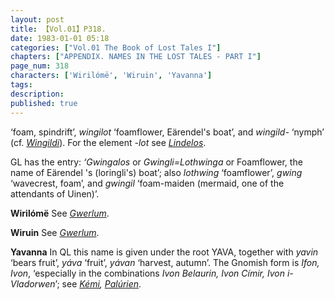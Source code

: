 ```yaml
---
layout: post
title: 【Vol.01】P318.
date: 1983-01-01 05:18
categories: ["Vol.01 The Book of Lost Tales I"]
chapters: ["APPENDIX. NAMES IN THE LOST TALES - PART I"]
page_num: 318
characters: ['Wirilómë', 'Wiruin', 'Yavanna']
tags: 
description: 
published: true
---
```


<p style="text-indent: 0;">
‘foam, spindrift’, <I>wingilot</I> ‘foamflower, Eärendel's boat’, and <I>wingild-</I> ‘nymph’ (cf. <I><a href="{{site.baseurl}}/characters#Wingildi">Wingildi</a></I>). For the element <I>-lot</I> see <I><a href="{{site.baseurl}}/characters#Lindelos">Lindelos</a></I>.
</p>

GL has the entry: <I>‘Gwingalos</I> or <I>Gwingli=Lothwinga</I> or Foamflower, the name of Eärendel 's (loringli's) boat’; also <I>lothwing</I> ‘foamflower’, <I>gwing</I> ‘wavecrest, foam’, and <I>gwingil</I> ‘foam-maiden (mermaid, one of the attendants of Uinen)’.

<B>Wirilómë</B>  See <I>[Gwerlum]({{site.baseurl}}/characters#Gwerlum)</I>.

<B>Wiruin</B>   See <I>[Gwerlum]({{site.baseurl}}/characters#Gwerlum)</I>.

<B>Yavanna</B> In QL this name is given under the root YAVA, together with <I>yavin</I> ‘bears fruit’, <I>yáva</I> ‘fruit’, <I>yávan</I> ‘harvest, autumn’. The Gnomish form is <I>Ifon, Ivon</I>, ‘especially in the combinations <I>Ivon Belaurin, Ivon Címir, Ivon i-Vladorwen</I>’; see <I>[Kémi]({{site.baseurl}}/characters#Kémi), [Palúrien]({{site.baseurl}}/characters#Palúrien)</I>.

